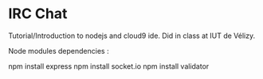 # IRC Chat
Tutorial/Introduction to nodejs and cloud9 ide.
Did in class at IUT de Vélizy.

Node modules dependencies :

npm install express 
npm install socket.io 
npm install validator
